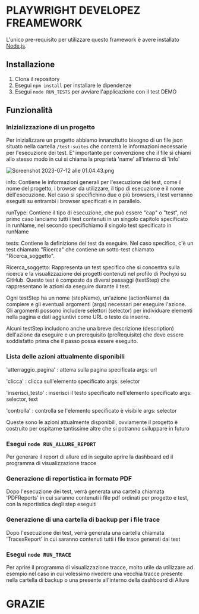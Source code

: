 # PLAYWRIGHT DEVELOPEZ FREAMEWORK

L'unico pre-requisito per utilizzare questo framework è avere installato [Node.js](https://nodejs.org/it/).

## Installazione

1. Clona il repository
2. Esegui `npm install` per installare le dipendenze
3. Esegui `node RUN_TESTS` per avviare l'applicazione con il test DEMO

## Funzionalità

### Inizializzazione di un progetto

Per inizializzare un progetto abbiamo innanzitutto bisogno di un file json situato nella cartella
`/test-suites` che conterrà le informazioni necessarie per l'esecuzione dei test. E' importante per convenzione che il file si chiami allo stesso modo in cui si chiama la proprietà 'name' all'interno di 'info'

![Screenshot 2023-07-12 alle 01.04.43.png](..%2F..%2F..%2F..%2F..%2Fvar%2Ffolders%2F0j%2Fs_0ld8095rgg0s3zzl8w_rwr0000gn%2FT%2FTemporaryItems%2FNSIRD_screencaptureui_uNMhXu%2FScreenshot%202023-07-12%20alle%2001.04.43.png)

info: Contiene le informazioni generali per l'esecuzione dei test, come il nome del progetto, i browser da utilizzare, il tipo di esecuzione e il nome dell'esecuzione.
Nel caso si specifichino due o più browsers, i test verranno eseguiti su entrambi i browser specificati e in parallelo.

runType: Contiene il tipo di esecuzione, che può essere "cap" o "test", nel primo caso lanciamo tutti i test contenuti in un singolo capitolo specificato in runName, nel secondo specifichiamo il singolo test specificato in runName

tests: Contiene la definizione dei test da eseguire. Nel caso specifico, c'è un test chiamato "Ricerca" che contiene un sotto-test chiamato "Ricerca_soggetto".

Ricerca_soggetto: Rappresenta un test specifico che si concentra sulla ricerca e la visualizzazione dei progetti contenuti nel profilo di Pochyxi su GitHub. Questo test è composto da diversi passaggi (testStep) che rappresentano le azioni da eseguire durante il test.

Ogni testStep ha un nome (stepName), un'azione (actionName) da compiere e gli eventuali argomenti (args) necessari per eseguire l'azione. Gli argomenti possono includere selettori (selector) per individuare elementi nella pagina e dati aggiuntivi come URL o testo da inserire.

Alcuni testStep includono anche una breve descrizione (description) dell'azione da eseguire e un prerequisito (preRequisite) che deve essere soddisfatto prima che il passo possa essere eseguito.

### Lista delle azioni attualmente disponibili

'atterraggio_pagina' : atterra sulla pagina specificata
args: url

'clicca' : clicca sull'elemento specificato
args: selector

'inserisci_testo' : inserisci il testo specificato nell'elemento specificato
args: selector, text

'controlla' : controlla se l'elemento specificato è visibile
args: selector

Queste sono le azioni attualmente disponibili, ovviamente il progetto è costruito per ospitarne tantissime altre che si potranno sviluppare in futuro

### Esegui `node RUN_ALLURE_REPORT`
Per generare il report di allure ed in seguito aprire la dashboard ed il programma di visualizzazione tracce

### Generazione di reportistica in formato PDF
Dopo l'esecuzione dei test, verrà generata una cartella chiamata 'PDFReports' in cui saranno contenuti i file pdf ordinati per progetto e test, con la reportistica degli step eseguiti

### Generazione di una cartella di backup per i file trace
Dopo l'esecuzione dei test, verrà generata una cartella chiamata 'TracesReport' in cui saranno contenuti tutti i file trace generati dai test

### Esegui `node RUN_TRACE`
Per aprire il programma di visualizzazione tracce, molto utile da utilizzare ad esempio nel caso in cui volessimo rivedere una vecchia tracce presente nella cartella di backup o una presente all'interno della dashboard di Allure

# GRAZIE